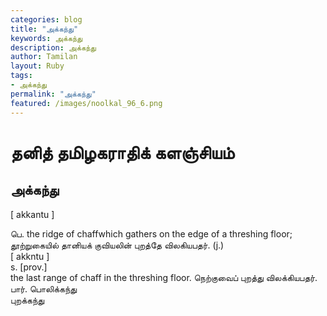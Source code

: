 ```yaml
---  
categories: blog  
title: "அக்கந்து"
keywords: அக்கந்து  
description: அக்கந்து
author: Tamilan  
layout: Ruby  
tags:     
- அக்கந்து
permalink: "அக்கந்து"  
featured: /images/noolkal_96_6.png  
--- 
```

# தனித் தமிழகராதிக் களஞ்சியம்
## அக்கந்து

[ akkantu ]  
  
பெ. the ridge of chaffwhich gathers on the edge of a threshing floor; தூற்றுகையில் தானியக் குவியலின் புறத்தே விலகியபதர். (j.)  
[ akkntu ]  
s. [prov.]  
the last range of chaff in the threshing floor. நெற்குவைப் புறத்து விலக்கியபதர். பார். பொலிக்கந்து  
புறக்கந்து